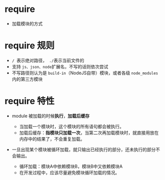# require

- 加载模块的方式

# require 规则

- `/ `表示绝对路径，` ./`表示当前文件的
- 支持 `js、json、node`扩展名，不写的话则依次尝试
- 不写路径则认为是 `build-in`（NodeJS自带）模块，或者各级 `node_modules`内的第三方模块



# require 特性

- module 被加载的时候**执行**，**加载后缓存**
  - 当加载一个模块时，这个模块的所有语句都会被执行。
  - 加载后缓存：**指模块只加载一次**，当第二次再加载模块时，就直接用放在内存中的结果了，不会重复加载。

- 一旦出现某个模块被循环加载，就只输出已经执行的部分，还未执行的部分不会输出。
  - 循环加载：模块A中依赖模块B，模块B中又依赖模块A
  - 在开发过程中，应该尽量避免模块循环加载的情况。

